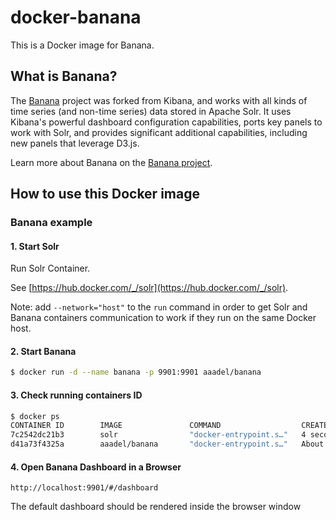 # docker-banana

This is a Docker image for Banana.

## What is Banana?

The [Banana](https://github.com/lucidworks/banana) project was forked from Kibana, and works with all kinds of time series (and non-time series) data stored in Apache Solr. It uses Kibana's powerful dashboard configuration capabilities, ports key panels to work with Solr, and provides significant additional capabilities, including new panels that leverage D3.js.

Learn more about Banana on the [Banana project](https://github.com/lucidworks/banana).

## How to use this Docker image

### Banana example

#### 1. Start Solr

Run Solr Container.

See [https://hub.docker.com/_/solr](https://hub.docker.com/_/solr).

Note: add `--network="host"` to the `run` command in order to get Solr and Banana containers communication to work if they run on the same Docker host.

#### 2. Start Banana

```sh
$ docker run -d --name banana -p 9901:9901 aaadel/banana
```

#### 3. Check running containers ID

```sh
$ docker ps
CONTAINER ID        IMAGE               COMMAND                  CREATED              STATUS              PORTS               NAMES
7c2542dc21b3        solr                "docker-entrypoint.s…"   4 seconds ago        Up 4 seconds                            solr
d41a73f4325a        aaadel/banana       "docker-entrypoint.s…"   About a minute ago   Up About a minute                       banana

```

#### 4. Open Banana Dashboard in a Browser

```
http://localhost:9901/#/dashboard
```

The default dashboard should be rendered inside the browser window
